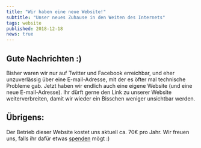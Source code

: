 ```yaml
---
title: "Wir haben eine neue Website!"
subtitle: "Unser neues Zuhause in den Weiten des Internets"
tags: website
published: 2018-12-18
news: true
---
```


## Gute Nachrichten :)

Bisher waren wir nur auf Twitter und Facebook erreichbar, und eher unzuverlässig über eine E-mail-Adresse, mit der es öfter mal technische Probleme gab. Jetzt haben wir endlich auch eine eigene Website (und eine neue E-mail-Adresse). Ihr dürft gerne den Link zu unserer Website weiterverbreiten, damit wir wieder ein Bisschen weniger unsichtbar werden.

## Übrigens:

Der Betrieb dieser Website kostet uns aktuell ca. 70€ pro Jahr. Wir freuen uns, falls ihr dafür etwas [spenden](/spenden/) mögt :)
